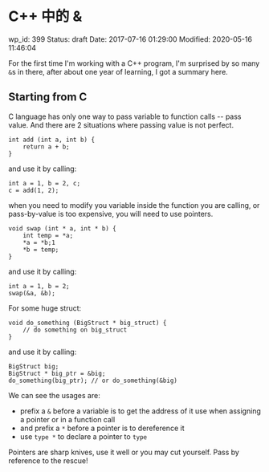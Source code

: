 # C++ 中的 &

wp_id: 399
Status: draft
Date: 2017-07-16 01:29:00
Modified: 2020-05-16 11:46:04


For the first time I'm working with a C++ program, I'm surprised by so many `&`s in there, after about one year of learning, I got a summary here.

## Starting from C

C language has only one way to pass variable to function calls -- pass value. And there are 2 situations where passing value is not perfect.

    int add (int a, int b) {
        return a + b;
    }

and use it by calling:

    int a = 1, b = 2, c;
    c = add(1, 2);

when you need to modify you variable inside the function you are calling, or pass-by-value is too expensive, you will need to use pointers.

    void swap (int * a, int * b) {
        int temp = *a;
        *a = *b;1
        *b = temp;
    }

and use it by calling:

    int a = 1, b = 2;
    swap(&a, &b);


For some huge struct:

    void do_something (BigStruct * big_struct) {
        // do something on big_struct
    }

and use it by calling:

    BigStruct big;
    BigStruct * big_ptr = &big;
    do_something(big_ptr); // or do_something(&big)

We can see the usages are:

* prefix a `&` before a variable is to get the address of it
  use when assigning a pointer or in a function call
* and prefix a `*` before a pointer is to dereference it
* use `type *` to declare a pointer to `type`

Pointers are sharp knives, use it well or you may cut yourself. Pass by reference to the rescue!